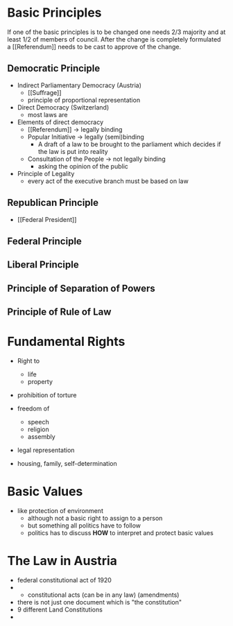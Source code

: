 # Basic Principles
If one of the basic principles is to be changed one needs 2/3 majority and at least 1/2 of members of council. After the change is completely formulated a [[Referendum]] needs to be cast to approve of the change. 
## Democratic Principle
- Indirect Parliamentary Democracy (Austria)
	- [[Suffrage]]
	- principle of proportional representation
- Direct Democracy (Switzerland)
	- most laws are 
- Elements of direct democracy
	- [[Referendum]] -> legally binding
	- Popular Initiative -> legally (semi)binding
		- A draft of a law to be brought to the parliament which decides if the law is put into reality
	- Consultation of the People -> not legally binding
		- asking the opinion of the public
- Principle of Legality
	- every act of the executive branch must be based on law
## Republican Principle
- [[Federal President]]
## Federal Principle
## Liberal Principle
## Principle of Separation of Powers
## Principle of Rule of Law
# Fundamental Rights
- Right to 
	- life
	- property
- prohibition of torture
- freedom of
	- speech
	- religion
	- assembly
- legal representation

- housing, family, self-determination

# Basic Values
- like protection of environment
	- although not a basic right to assign to a person
	- but something all politics have to follow
	- politics has to discuss **HOW** to interpret and protect basic values

# The Law in Austria
- federal constitutional act of 1920
- + constitutional acts (can be in any law) (amendments)
- there is not just one document which is "the constitution"
- 9 different Land Constitutions
- 
